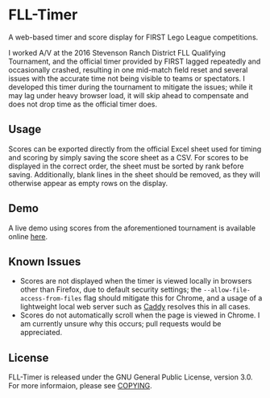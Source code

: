 FLL-Timer
=========

A web-based timer and score display for FIRST Lego League competitions.

I worked A/V at the 2016 Stevenson Ranch District FLL Qualifying Tournament, and the official timer provided by FIRST lagged repeatedly and occasionally crashed, resulting in one mid-match field reset and several issues with the accurate time not being visible to teams or spectators. I developed this timer during the tournament to mitigate the issues; while it may lag under heavy browser load, it will skip ahead to compensate and does not drop time as the official timer does.


Usage
-----

Scores can be exported directly from the official Excel sheet used for timing and scoring by simply saving the score sheet as a CSV. For scores to be displayed in the correct order, the sheet must be sorted by rank before saving. Additionally, blank lines in the sheet should be removed, as they will otherwise appear as empty rows on the display.


Demo
----

A live demo using scores from the aforementioned tournament is available online [here](https://wolfishly.me/flltimer).


Known Issues
------------

- Scores are not displayed when the timer is viewed locally in browsers other than Firefox, due to default security settings; the `--allow-file-access-from-files` flag should mitigate this for Chrome, and a usage of a lightweight local web server such as [Caddy](https://caddyserver.com/) resolves this in all cases.
- Scores do not automatically scroll when the page is viewed in Chrome. I am currently unsure why this occurs; pull requests would be appreciated.


License
-------

FLL-Timer is released under the GNU General Public License, version 3.0. For more informaion, please see [COPYING](COPYING).

